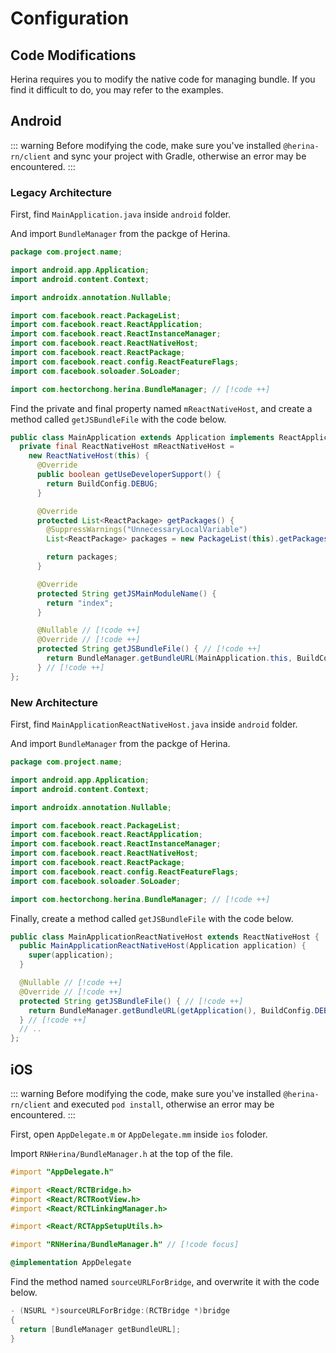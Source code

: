 # Configuration

## Code Modifications

Herina requires you to modify the native code for managing bundle. If you find it difficult to do, you may refer to the examples.

## Android

::: warning
Before modifying the code, make sure you've installed `@herina-rn/client` and sync your project with Gradle, otherwise an error may be encountered.
:::

### Legacy Architecture

First, find `MainApplication.java` inside `android` folder.

And import `BundleManager` from the packge of Herina.

```java
package com.project.name;

import android.app.Application;
import android.content.Context;

import androidx.annotation.Nullable;

import com.facebook.react.PackageList;
import com.facebook.react.ReactApplication;
import com.facebook.react.ReactInstanceManager;
import com.facebook.react.ReactNativeHost;
import com.facebook.react.ReactPackage;
import com.facebook.react.config.ReactFeatureFlags;
import com.facebook.soloader.SoLoader;

import com.hectorchong.herina.BundleManager; // [!code ++]
```

Find the private and final property named `mReactNativeHost`, and create a method called `getJSBundleFile` with the code below.

```java
public class MainApplication extends Application implements ReactApplication {
  private final ReactNativeHost mReactNativeHost =
    new ReactNativeHost(this) {
      @Override
      public boolean getUseDeveloperSupport() {
        return BuildConfig.DEBUG;
      }

      @Override
      protected List<ReactPackage> getPackages() {
        @SuppressWarnings("UnnecessaryLocalVariable")
        List<ReactPackage> packages = new PackageList(this).getPackages();

        return packages;
      }

      @Override
      protected String getJSMainModuleName() {
        return "index";
      }

      @Nullable // [!code ++]
      @Override // [!code ++]
      protected String getJSBundleFile() { // [!code ++]
        return BundleManager.getBundleURL(MainApplication.this, BuildConfig.DEBUG); // [!code ++]
      } // [!code ++]
};
```

### New Architecture

First, find `MainApplicationReactNativeHost.java` inside `android` folder.

And import `BundleManager` from the packge of Herina.

```java
package com.project.name;

import android.app.Application;
import android.content.Context;

import androidx.annotation.Nullable;

import com.facebook.react.PackageList;
import com.facebook.react.ReactApplication;
import com.facebook.react.ReactInstanceManager;
import com.facebook.react.ReactNativeHost;
import com.facebook.react.ReactPackage;
import com.facebook.react.config.ReactFeatureFlags;
import com.facebook.soloader.SoLoader;

import com.hectorchong.herina.BundleManager; // [!code ++]
```

Finally, create a method called `getJSBundleFile` with the code below.

```java
public class MainApplicationReactNativeHost extends ReactNativeHost {
  public MainApplicationReactNativeHost(Application application) {
    super(application);
  }

  @Nullable // [!code ++]
  @Override // [!code ++]
  protected String getJSBundleFile() { // [!code ++]
    return BundleManager.getBundleURL(getApplication(), BuildConfig.DEBUG); // [!code ++]
  } // [!code ++]
  // ..
};
```

## iOS

::: warning
Before modifying the code, make sure you've installed `@herina-rn/client` and executed `pod install`, otherwise an error may be encountered.
:::

First, open `AppDelegate.m` or `AppDelegate.mm` inside `ios` foloder.

Import `RNHerina/BundleManager.h` at the top of the file.

```objective-c
#import "AppDelegate.h"

#import <React/RCTBridge.h>
#import <React/RCTRootView.h>
#import <React/RCTLinkingManager.h>

#import <React/RCTAppSetupUtils.h>

#import "RNHerina/BundleManager.h" // [!code focus]

@implementation AppDelegate

```

Find the method named `sourceURLForBridge`, and overwrite it with the code below.

```objective-c
- (NSURL *)sourceURLForBridge:(RCTBridge *)bridge
{
  return [BundleManager getBundleURL];
}
```
